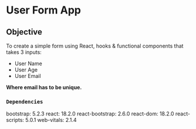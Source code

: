 # User Form App

## Objective

To create a simple form using React, hooks & functional components that takes 3 inputs:

- User Name
- User Age
- User Email

**Where email has to be unique.**

### `Dependencies`

bootstrap: 5.2.3
react: 18.2.0
react-bootstrap: 2.6.0
react-dom: 18.2.0
react-scripts: 5.0.1
web-vitals: 2.1.4